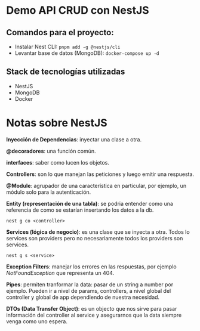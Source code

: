 # Demo API CRUD con NestJS

## Comandos para el proyecto:

- Instalar Nest CLI: `pnpm add -g @nestjs/cli`
- Levantar base de datos (MongoDB): `docker-compose up -d`

## Stack de tecnologías utilizadas

- NestJS
- MongoDB
- Docker

# Notas sobre NestJS

**Inyección de Dependencias**: inyectar una clase a otra.

**@decoradores**: una función común.

**interfaces**: saber como lucen los objetos.

**Controllers**: son lo que manejan las peticiones y luego emitir una respuesta.

**@Module**: agrupador de una característica en particular, por ejemplo, un módulo solo para la autenticación.

**Entity (representación de una tabla)**: se podria entender como una referencia de como se estarían insertando los datos a la db.

`nest g co <controller>`

**Services (lógica de negocio)**: es una clase que se inyecta a otra. Todos lo services son providers pero no necesariamente todos los providers son services.

`nest g s <service>`

**Exception Filters**: manejar los errores en las respuestas, por ejemplo _NotFoundException_ que representa un 404.

**Pipes**: permiten tranformar la data: pasar de un string a number por ejemplo. Pueden ir a nivel de params, controllers, a nivel global del controller y global de app dependiendo de nuestra necesidad.

**DTOs (Data Transfer Object)**: es un objecto que nos sirve para pasar información del controller al service y asegurarnos que la data siempre venga como uno espera.

